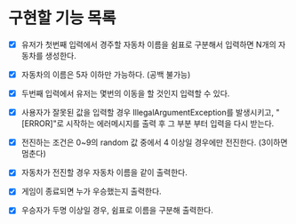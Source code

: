 # 구현할 기능 목록

- [x] 유저가 첫번째 입력에서 경주할 자동차 이름을 쉼표로 구분해서 입력하면 N개의 자동차를 생성한다.
- [x] 자동차의 이름은 5자 이하만 가능하다. (공백 불가능)
- [x] 두번째 입력에서 유저는 몇번의 이동을 할 것인지 입력할 수 있다.
- [x] 사용자가 잘못된 값을 입력할 경우 IllegalArgumentException를 발생시키고, "[ERROR]"로 시작하는 에러메시지를 출력 후 그 부분 부터 입력을 다시 받는다.
- [x] 전진하는 조건은 0~9의 random 값 중에서 4 이상일 경우에만 전진한다. (3이하면 멈춘다)
- [x] 자동차가 전진할 경우 자동차 이름을 같이 출력한다.
- [x] 게임이 종료되면 누가 우승했는지 출력한다.
- [x] 우승자가 두명 이상일 경우, 쉼표로 이름을 구분해 출력한다.

  